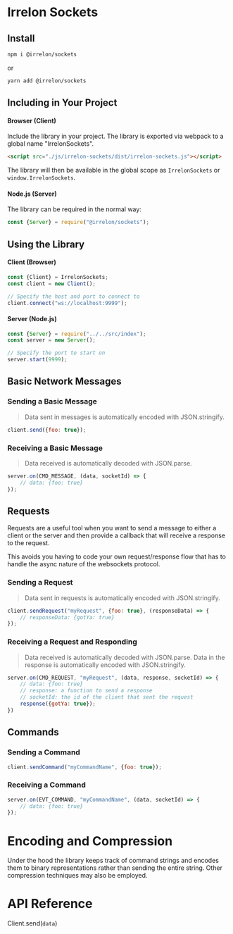 # Irrelon Sockets

## Install
```bash
npm i @irrelon/sockets
```

or

```bash
yarn add @irrelon/sockets
```

## Including in Your Project

#### Browser (Client)
Include the library in your project. The library is exported
via webpack to a global name "IrrelonSockets".

```html
<script src="./js/irrelon-sockets/dist/irrelon-sockets.js"></script>
```

The library will then be available in the global scope as
`IrrelonSockets` or `window.IrrelonSockets`.

#### Node.js (Server)
The library can be required in the normal way:

```js
const {Server} = require("@irrelon/sockets");
```

## Using the Library

#### Client (Browser)
```js
const {Client} = IrrelonSockets;
const client = new Client();

// Specify the host and port to connect to
client.connect("ws://localhost:9999");
```

#### Server (Node.js)
```js
const {Server} = require("../../src/index");
const server = new Server();

// Specify the port to start on
server.start(9999);
```

## Basic Network Messages
### Sending a Basic Message
> Data sent in messages is automatically encoded with JSON.stringify.

```js
client.send({foo: true});
```

### Receiving a Basic Message
> Data received is automatically decoded with JSON.parse.
 
```js
server.on(CMD_MESSAGE, (data, socketId) => {
    // data: {foo: true}
});
```

## Requests
Requests are a useful tool when you want to send a message to either a client
or the server and then provide a callback that will receive a response to the
request.

This avoids you having to code your own request/response flow that has to handle
the async nature of the websockets protocol.

### Sending a Request
> Data sent in requests is automatically encoded with JSON.stringify.
>
```js
client.sendRequest("myRequest", {foo: true}, (responseData) => {
    // responseData: {gotYa: true}
});
```

### Receiving a Request and Responding
> Data received is automatically decoded with JSON.parse. Data in the response
is automatically encoded with JSON.stringify.

```js
server.on(CMD_REQUEST, "myRequest", (data, response, socketId) => {
    // data: {foo: true}
    // response: a function to send a response
    // socketId: the id of the client that sent the request
    response({gotYa: true});
})
```

## Commands

### Sending a Command
```js
client.sendCommand("myCommandName", {foo: true});
```

### Receiving a Command
```js
server.on(EVT_COMMAND, "myCommandName", (data, socketId) => {
    // data: {foo: true}
});
```

# Encoding and Compression
Under the hood the library keeps track of command strings and encodes them to binary representations rather than sending the entire string. Other compression techniques may also be employed.

# API Reference
Client.send(`data`)
